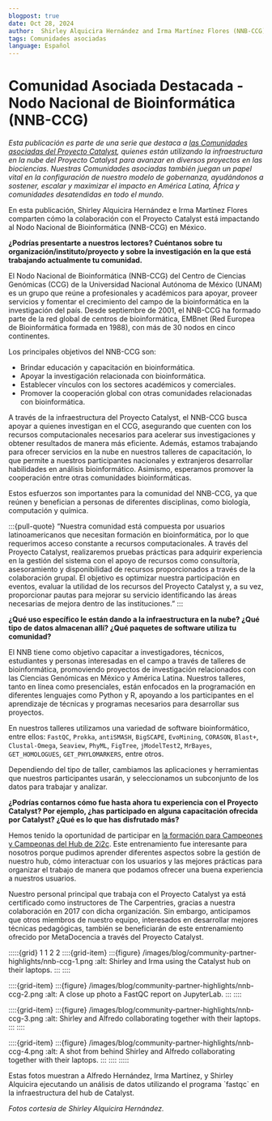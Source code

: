 ```yaml
---
blogpost: true
date: Oct 28, 2024
author:  Shirley Alquicira Hernández and Irma Martínez Flores (NNB-CCG), Katie Pratt (CSCCE), Kevin Cabana, (MetaDocencia), Sabrina López (MetaDocencia)
tags: Comunidades asociadas
language: Español
---
```


# Comunidad Asociada Destacada -  Nodo Nacional de Bioinformática (NNB-CCG)

*Esta publicación es parte de una serie que destaca a [las Comunidades asociadas del Proyecto Catalyst](../current-community-partners.md), quienes están utilizando la infraestructura en la nube del Proyecto Catalyst para avanzar en diversos proyectos en las biociencias. Nuestras Comunidades asociadas también juegan un papel vital en la configuración de nuestro modelo de gobernanza, ayudándonos a sostener, escalar y maximizar el impacto en América Latina, África y comunidades desatendidas en todo el mundo.*

En esta publicación, Shirley Alquicira Hernández e Irma Martínez Flores comparten cómo la colaboración con el Proyecto Catalyst está impactando al Nodo Nacional de Bioinformática (NNB-CCG) en México.

**¿Podrías presentarte a nuestros lectores? Cuéntanos sobre tu organización/instituto/proyecto y sobre la investigación en la que está trabajando actualmente tu comunidad.**

El Nodo Nacional de Bioinformática (NNB-CCG) del Centro de Ciencias Genómicas (CCG) de la Universidad Nacional Autónoma de México (UNAM) es un grupo que reúne a profesionales y académicos para apoyar, proveer servicios y fomentar el crecimiento del campo de la bioinformática en la investigación del país. Desde septiembre de 2001, el NNB-CCG ha formado parte de la red global de centros de bioinformática, EMBnet (Red Europea de Bioinformática formada en 1988), con más de 30 nodos en cinco continentes.

Los principales objetivos del NNB-CCG son:

- Brindar educación y capacitación en bioinformática.
- Apoyar la investigación relacionada con bioinformática.
- Establecer vínculos con los sectores académicos y comerciales.
- Promover la cooperación global con otras comunidades relacionadas con bioinformática.

A través de la infraestructura del Proyecto Catalyst, el NNB-CCG busca apoyar a quienes investigan en el CCG, asegurando que cuenten con los recursos computacionales necesarios para acelerar sus investigaciones y obtener resultados de manera más eficiente. Además, estamos trabajando para ofrecer servicios en la nube en nuestros talleres de capacitación, lo que permite a nuestros participantes nacionales y extranjeros desarrollar habilidades en análisis bioinformático. Asimismo, esperamos promover la cooperación entre otras comunidades bioinformáticas.

Estos esfuerzos son importantes para la comunidad del NNB-CCG, ya que reúnen y benefician a personas de diferentes disciplinas, como biología, computación y química.

:::{pull-quote}
“Nuestra comunidad está compuesta por usuarios latinoamericanos que necesitan formación en bioinformática, por lo que requerimos acceso constante a recursos computacionales. A través del Proyecto Catalyst, realizaremos pruebas prácticas para adquirir experiencia en la gestión del sistema con el apoyo de recursos como consultoría, asesoramiento y disponibilidad de recursos proporcionados a través de la colaboración grupal. El objetivo es optimizar nuestra participación en eventos, evaluar la utilidad de los recursos del Proyecto Catalyst y, a su vez, proporcionar pautas para mejorar su servicio identificando las áreas necesarias de mejora dentro de las instituciones.”
:::

**¿Qué uso específico le están dando a la infraestructura en la nube? ¿Qué tipo de datos almacenan allí? ¿Qué paquetes de software utiliza tu comunidad?**

El NNB tiene como objetivo capacitar a investigadores, técnicos, estudiantes y personas interesadas en el campo a través de talleres de bioinformática, promoviendo proyectos de investigación relacionados con las Ciencias Genómicas en México y América Latina. Nuestros talleres, tanto en línea como presenciales, están enfocados en la programación en diferentes lenguajes como Python y R, apoyando a los participantes en el aprendizaje de técnicas y programas necesarios para desarrollar sus proyectos.

En nuestros talleres utilizamos una variedad de software bioinformático, entre ellos:
`FastQC`, `Prokka`, `antiSMASH`, `BigSCAPE`, `EvoMining`, `CORASON`, `Blast+`, `Clustal-Omega`, `Seaview`, `PhyML`, `FigTree`, `jModelTest2`, `MrBayes`, `GET_HOMOLOGUES`, `GET_PHYLOMARKERS`, entre otros.

Dependiendo del tipo de taller, cambiamos las aplicaciones y herramientas que nuestros participantes usarán, y seleccionamos un subconjunto de los datos para trabajar y analizar.

**¿Podrías contarnos cómo fue hasta ahora tu experiencia con el Proyecto Catalyst? Por ejemplo, ¿has participado en alguna capacitación ofrecida por Catalyst? ¿Qué es lo que has disfrutado más?**

Hemos tenido la oportunidad de participar en [la formación para Campeones y Campeonas del Hub de 2i2c](../training.md). Este entrenamiento fue interesante para nosotros porque pudimos aprender diferentes aspectos sobre la gestión de nuestro hub, cómo interactuar con los usuarios y las mejores prácticas para organizar el trabajo de manera que podamos ofrecer una buena experiencia a nuestros usuarios.

Nuestro personal principal que trabaja con el Proyecto Catalyst ya está certificado como instructores de The Carpentries, gracias a nuestra colaboración en 2017 con dicha organización. Sin embargo, anticipamos que otros miembros de nuestro equipo, interesados en desarrollar mejores técnicas pedagógicas, también se beneficiarán de este entrenamiento ofrecido por MetaDocencia a través del Proyecto Catalyst.

:::::{grid} 1 1 2 2
::::{grid-item}
:::{figure} /images/blog/community-partner-highlights/nnb-ccg-1.png
:alt: Shirley and Irma using the Catalyst hub on their laptops.
:::
::::

::::{grid-item}
:::{figure} /images/blog/community-partner-highlights/nnb-ccg-2.png
:alt: A close up photo a FastQC report on JupyterLab.
:::
::::

::::{grid-item}
:::{figure} /images/blog/community-partner-highlights/nnb-ccg-3.png
:alt: Shirley and Alfredo collaborating together with their laptops.
:::
::::

::::{grid-item}
:::{figure} /images/blog/community-partner-highlights/nnb-ccg-4.png
:alt: A shot from behind Shirley and Alfredo collaborating together with their laptops.
:::
::::
:::::

<p class="figure-caption">Estas fotos muestran a Alfredo Hernández, Irma Martínez, y Shirley Alquicira ejecutando un análisis de datos utilizando el programa `fastqc` en la infraestructura del hub de Catalyst.</p>

*Fotos cortesía de Shirley Alquicira Hernández.*